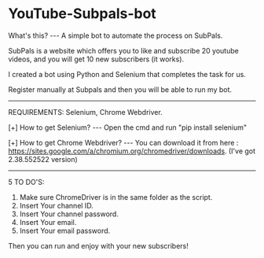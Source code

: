# YouTube-Subpals-bot
What's this? --- A simple bot to automate the process on SubPals.

SubPals is a website which offers you to like and subscribe 20 youtube videos, and you will get 10 new subscribers (it works).

I created a bot using Python and Selenium that completes the task for us.

Register manually at Subpals and then you will be able to run my bot.

************************************************************************

REQUIREMENTS: Selenium, Chrome Webdriver.

   [+] How to get Selenium? --- Open the cmd and run "pip install selenium"
   
   [+] How to get Chrome Webdriver? --- You can download it from here : https://sites.google.com/a/chromium.org/chromedriver/downloads.
      (I've got 2.38.552522 version)

************************************************************************
5 TO DO'S:
1) Make sure ChromeDriver is in the same folder as the script.
2) Insert Your channel ID.
3) Insert Your channel password.
4) Insert Your email.
5) Insert Your email password.

Then you can run and enjoy with your new subscribers!
